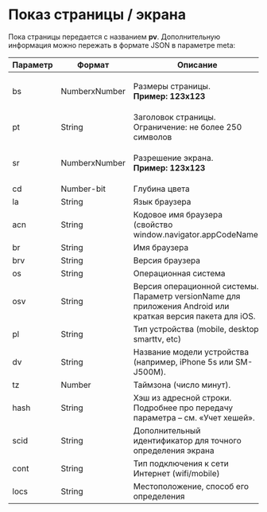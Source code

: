 # Показ страницы / экрана

Пока страницы передается с названием **pv**. Дополнительную информация можно пережать в формате JSON в параметре meta:

| **Параметр** | **Формат**    | **Описание**                                                                                                 |
| ------------ | ------------- | ------------------------------------------------------------------------------------------------------------ |
| bs           | NumberхNumber | <p>Размеры страницы. <br><strong>Пример: 123x123</strong></p>                                                |
| pt           | String        | Заголовок страницы. Ограничение: не более 250 символов                                                       |
| sr           | NumberхNumber | <p>Разрешение экрана.<br><strong>Пример: 123х123</strong></p>                                                |
| cd           | Number-bit    | Глубина цвета                                                                                                |
| la           | String        | Язык браузера                                                                                                |
| acn          | String        | Кодовое имя браузера (свойство window.navigator.appCodeName)                                                 |
| br           | String        | Имя браузера                                                                                                 |
| brv          | String        | Версия браузера                                                                                              |
| os           | String        | Операционная система                                                                                         |
| osv          | String        | Версия операционной системы. Параметр versionName для приложения Android или краткая версия пакета для iOS.  |
| pl           | String        | Тип устройства (mobile, desktop, smarttv, etc)                                                               |
| dv           | String        | Название модели устройства (например, iPhone 5s или SM-J500M).                                               |
| tz           | Number        | Таймзона (число минут).                                                                                      |
| hash         | String        | Хэш из адресной строки. Подробнее про передачу параметра – см. «Учет хешей».                                 |
| scid         | String        | Дополнительный идентификатор для точного определения экрана                                                  |
| сont         | String        | Тип подключения к сети Интернет (wifi/mobile)                                                                |
| locs         | String        | Местоположение, способ его определения                                                                       |
